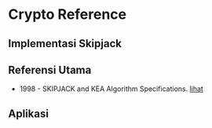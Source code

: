 # Crypto Reference

## Implementasi Skipjack

## Referensi Utama

* 1998 - SKIPJACK and KEA Algorithm Specifications. [lihat](1998.skipjack_kea_specification.pdf)

## Aplikasi